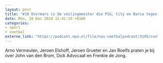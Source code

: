```yaml
---
layout: post
title: "#18 Overmars is de veilingmeester die PSG, City en Barca tegen elkaar uitspeelt"
date: Mon, 10 Dec 2018 15:41:19 +0100
categories: 
- sport 
- voetbal 
externe_link: "https://podcast.npo.nl/file/nos-voetbalpodcast/3195/content.omroep.nl/portal/podcast/nporadio1/nos-voetbalpodcast/2018/12/nporadio1_nos-voetbalpodcast_20181210_overmars-is-de-veilingmeester-die-psg-city-en-barca-tegen-elkaar-uitspeelt.mp3"
---
```


Arno Vermeulen, Jeroen Elshoff, Jeroen Grueter en Jan Roelfs praten je bij over John van den Brom, Dick Advocaat en Frenkie de Jong.
